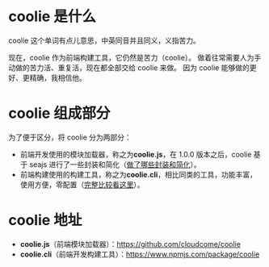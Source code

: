 # coolie 是什么
coolie 这个单词有点儿意思，中英同音并且同义，义指苦力。

现在，coolie 作为前端构建工具，它仍然是苦力（coolie）。
做着往常需要人为手动做的苦力活、重复活，现在都全部交给 coolie 来做。
因为 coolie 能够做的更好、更精确，我相信他。



# coolie 组成部分
为了便于区分，将 coolie 分为两部分：

- 前端开发使用的模块加载器，称之为**coolie.js**，在 1.0.0 版本之后，coolie 基于 seajs 进行了一些封装和简化（[做了哪些封装和简化](./coolie-vs-seajs.md)）。
- 前端构建使用的构建工具，称之为**coolie.cli**，相比同类的工具，功能丰富，使用方便，零配置（[完整比较看这里](./advantage.md)）。



# coolie 地址
- **coolie.js**（前端模块加载器）：<https://github.com/cloudcome/coolie>
- **coolie.cli**（前端开发构建工具）：<https://www.npmjs.com/package/coolie>




